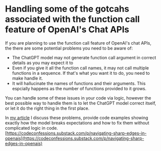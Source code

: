 # Handling some of the gotcahs associated with the function call feature of OpenAI's Chat APIs

If you are planning to use the function call feature of OpenAI's chat APIs, the there are some potential problems you need to be aware of:

- The ChatGPT model may not generate function call argument in correct details as you may expect it to
- Even if you give it all the function call names, it may not call multiple functions in a sequence. If that's what you want it to do, you need to make handle it.
- It will hallucinate the names of functions and their arguments. This espcially happens as the number of functions provided to it grows.

You can handle some of these issues in your code via logic, however the best possible way to handle them is to let the ChatGPT model correct itself, or let it do the right thing in the first place.

In [my article](https://codeconfessions.substack.com/p/navigating-sharp-edges-in-openais) I discuss these problems, provide code examples showing exactly how the model breaks expectations and how to fix them without complicated logic in code.
[https://codeconfessions.substack.com/p/navigating-sharp-edges-in-openais](https://codeconfessions.substack.com/p/navigating-sharp-edges-in-openais)

